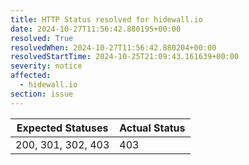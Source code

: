 ```yaml
---
title: HTTP Status resolved for hidewall.io
date: 2024-10-27T11:56:42.880195+00:00
resolved: True
resolvedWhen: 2024-10-27T11:56:42.880204+00:00
resolvedStartTime: 2024-10-25T21:09:43.161639+00:00
severity: notice
affected:
  - hidewall.io
section: issue
---
```


| Expected Statuses | Actual Status  |
|-------------------|----------------|
| 200, 301, 302, 403 | 403 |
